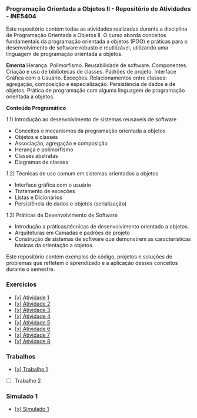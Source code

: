 ### Programação Orientada a Objetos II - Repositório de Atividades - INE5404

Este repositório contém todas as atividades realizadas durante a disciplina de Programação Orientada a Objetos II. O curso aborda conceitos fundamentais da programação orientada a objetos (POO) e práticas para o desenvolvimento de software robusto e reutilizável, utilizando uma linguagem de programação orientada a objetos.

<b> Ementa </b>
Herança. Polimorfismo. Reusabilidade de software. Componentes. Criação e uso de bibliotecas de classes. Padrões de projeto. Interface Gráfica com o Usuário. Exceções. Relacionamentos entre classes: agregação, composição e especialização. Persistência de dados e de objetos. Prática de programação com alguma linguagem
de programação orientada a objetos.

<b> Conteúdo Programático </b>

1.1) Introdução ao desenvolvimento de sistemas reusaveis de software 

- Conceitos e mecanismos da programação orientada a objetos 
- Objetos e classes
- Associação, agregação e composição
- Herança e polimorfismo
- Classes abstratas
- Diagramas de classes

1.2) Técnicas de uso comum em sistemas orientados a objetos 

- Interface gráfica com o usuário
- Tratamento de exceções
- Listas e Dicionários
- Persistência de dados e objetos (serialização)

1.3) Práticas de Desenvolvimento de Software 

- Introdução a práticas/técnicas de desenvolvimento orientado a objetos.
- Arquiteturas em Camadas e padrões de projeto
- Construção de sistemas de software que demonstrem as características básicas da orientação a objetos.

Este repositório contém exemplos de código, projetos e soluções de problemas que refletem o aprendizado e a aplicação desses conceitos durante o semestre.

### Exercícios
- [[x] Atividade 1](https://github.com/pamelamontteiro/UFSC/tree/main/INE5605/Atividade%201)
- [[x] Atividade 2](https://github.com/pamelamontteiro/UFSC/tree/main/INE5605/Atividade%202)
- [[x] Atividade 3](https://github.com/pamelamontteiro/UFSC/tree/main/INE5605/Atividade%203)
- [[x] Atividade 4](https://github.com/pamelamontteiro/UFSC/tree/main/INE5605/Atividade%204)
- [[x] Atividade 5](https://github.com/pamelamontteiro/UFSC/tree/main/INE5605/Atividade%205)
- [[x] Atividade 6](https://github.com/pamelamontteiro/UFSC/tree/main/INE5605/Atividade%206)
- [[x] Atividade 7](https://github.com/pamelamontteiro/UFSC/tree/main/INE5605/Atividade%207)
- [[x] Atividade 8](https://github.com/pamelamontteiro/UFSC/tree/main/INE5605/Atividade%208)

### Trabalhos
- [[x] Trabalho 1](https://github.com/pamelamontteiro/sistema-adocao-DSO1)
- [ ] Trabalho 2

### Simulado 1
- [[x] Simulado 1](https://github.com/pamelamontteiro/UFSC/tree/main/INE5605/Simulado%201)
